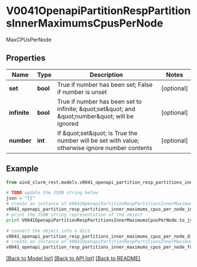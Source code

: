 # V0041OpenapiPartitionRespPartitionsInnerMaximumsCpusPerNode

MaxCPUsPerNode

## Properties

Name | Type | Description | Notes
------------ | ------------- | ------------- | -------------
**set** | **bool** | True if number has been set; False if number is unset | [optional] 
**infinite** | **bool** | True if number has been set to infinite; \&quot;set\&quot; and \&quot;number\&quot; will be ignored | [optional] 
**number** | **int** | If \&quot;set\&quot; is True the number will be set with value; otherwise ignore number contents | [optional] 

## Example

```python
from aind_slurm_rest.models.v0041_openapi_partition_resp_partitions_inner_maximums_cpus_per_node import V0041OpenapiPartitionRespPartitionsInnerMaximumsCpusPerNode

# TODO update the JSON string below
json = "{}"
# create an instance of V0041OpenapiPartitionRespPartitionsInnerMaximumsCpusPerNode from a JSON string
v0041_openapi_partition_resp_partitions_inner_maximums_cpus_per_node_instance = V0041OpenapiPartitionRespPartitionsInnerMaximumsCpusPerNode.from_json(json)
# print the JSON string representation of the object
print V0041OpenapiPartitionRespPartitionsInnerMaximumsCpusPerNode.to_json()

# convert the object into a dict
v0041_openapi_partition_resp_partitions_inner_maximums_cpus_per_node_dict = v0041_openapi_partition_resp_partitions_inner_maximums_cpus_per_node_instance.to_dict()
# create an instance of V0041OpenapiPartitionRespPartitionsInnerMaximumsCpusPerNode from a dict
v0041_openapi_partition_resp_partitions_inner_maximums_cpus_per_node_form_dict = v0041_openapi_partition_resp_partitions_inner_maximums_cpus_per_node.from_dict(v0041_openapi_partition_resp_partitions_inner_maximums_cpus_per_node_dict)
```
[[Back to Model list]](../README.md#documentation-for-models) [[Back to API list]](../README.md#documentation-for-api-endpoints) [[Back to README]](../README.md)


